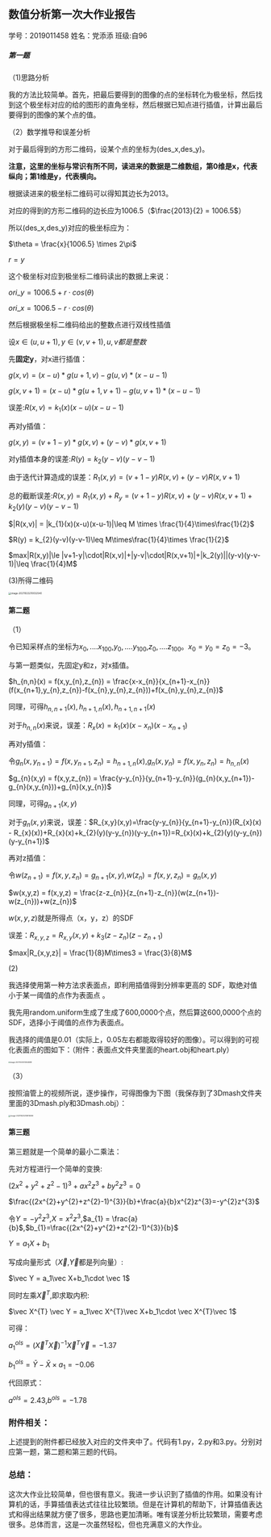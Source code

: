## 数值分析第一次大作业报告

学号：2019011458   姓名：党添添   班级:自96

##### 第一题

（1)思路分析

我的方法比较简单。首先，把最后要得到的图像的点的坐标转化为极坐标，然后找到这个极坐标对应的给的图形的直角坐标，然后根据已知点进行插值，计算出最后要得到的图像的某个点的值。

（2）数学推导和误差分析

对于最后得到的方形二维码，设某个点的坐标为(des_x,des_y)。

**注意，这里的坐标与常识有所不同，读进来的数据是二维数组，第0维是x，代表纵向；第1维是y，代表横向。**

根据读进来的极坐标二维码可以得知其边长为2013。

对应的得到的方形二维码的边长应为1006.5（$\frac{2013}{2} = 1006.5$）

所以(des_x,des_y)对应的极坐标应为：

$\theta = \frac{x}{1006.5} \times 2\pi$

$r = y$

这个极坐标对应到极坐标二维码读出的数据上来说：

$ori\_y = 1006.5+r\cdot cos(\theta)$

$ori\_x = 1006.5-r\cdot cos(\theta)$

然后根据极坐标二维码给出的整数点进行双线性插值

设$x\in(u,u+1),y\in(v,v+1),u,v都是整数$

先**固定y**，对x进行插值：

$g(x,v) = (x-u)*g(u+1,v) - g(u,v)*(x-u-1)$

$g(x,v+1) = (x-u)*g(u+1,v+1) - g(u,v+1)*(x-u-1)$

误差:$R(x,v) = k_{1}(x)(x-u)(x-u-1)$

再对y插值：

$g(x,y)  = (v+1-y)*g(x,v)+(y-v)*g(x,v+1)$

对y插值本身的误差:$R(y) = k_{2}(y-v)(y-v-1)$

由于迭代计算造成的误差：$R_{1}(x,y) = (v+1-y)R(x,v) +(y - v)R(x,v+1)$

总的截断误差:$R(x,y) = R_{1}(x,y)+R_{y} =(v+1-y)R(x,v) +(y - v)R(x,v+1)+k_{2}(y)(y-v)(y-v-1)$

$|R(x,v)| = |k_{1}(x)(x-u)(x-u-1)|\leq M \times \frac{1}{4}\times\frac{1}{2}$

$R(y) = k_{2}(y-v)(y-v-1)\leq M\times\frac{1}{4}\times \frac{1}{2}$

$max|R(x,y)|\le |v+1-y|\cdot|R(x,v)|+|y-v|\cdot|R(x,v+1)|+|k_2(y)||(y-v)(y-v-1)|\leq \frac{1}{4}M$



(3)所得二维码

<img src="C:\Users\hutter_sadan\AppData\Roaming\Typora\typora-user-images\image-20211023210032540.png" alt="image-20211023210032540" style="zoom:33%;" />



#### 第二题

（1）

令已知采样点的坐标为$x_{0},....x_{100}$,$y_{0},....y_{100}$,$z_{0},....z_{100}$。$x_{0} = y_{0} = z_{0} = -3$。

与第一题类似，先固定y和z，对x插值。

$h_{n,n}(x) = f(x,y_{n},z_{n}) = \frac{x-x_{n}}{x_{n+1}-x_{n}}(f(x_{n+1},y_{n},z_{n})-f(x_{n},y_{n},z_{n}))+f(x_{n},y_{n},z_{n})$

同理，可得$h_{n,n+1}(x),h_{n+1,n}(x),h_{n+1,n+1}(x)$

对于$h_{n,n}(x)$来说，误差：$R_{x}(x)=k_{1}(x)(x-x_{n})(x-x_{n+1})$

再对y插值：

令$g_{n}(x,y_{n+1}) = f(x,y_{n+1},z_{n})= h_{n+1,n}(x)$,$g_{n}(x,y_{n}) = f(x,y_{n},z_{n}) = h_{n,n}(x)$

$g_{n}(x,y) = f(x,y,z_{n}) = \frac{y-y_{n}}{y_{n+1}-y_{n}}(g_{n}(x,y_{n+1})-g_{n}(x,y_{n}))+g_{n}(x,y_{n})$

同理，可得$g_{n+1}(x,y)$

对于$g_{n}(x,y)$来说，误差：$R_{x,y}(x,y)=\frac{y-y_{n}}{y_{n+1}-y_{n}}(R_{x}(x) - R_{x}(x))+R_{x}(x)+k_{2}(y)(y-y_{n})(y-y_{n+1})=R_{x}(x)+k_{2}(y)(y-y_{n})(y-y_{n+1})$

再对z插值：

令$w(z_{n+1}) = f(x,y,z_{n})= g_{n+1}(x,y)$,$w(z_{n}) = f(x,y,z_{n}) = g_{n}(x,y)$

$w(x,y,z) = f(x,y,z) = \frac{z-z_{n}}{z_{n+1}-z_{n}}(w(z_{n+1})-w(z_{n}))+w(z_{n})$

$w(x,y,z)$就是所得点（x，y，z）的SDF

误差：$R_{x,y,z} = R_{x,y}(x,y)+k_{3}(z-z_{n})(z-z_{n+1})$

$max|R_{x,y,z}| = \frac{1}{8}M\times3 = \frac{3}{8}M$





(2)

我选择使用第一种方法求表面点，即利用插值得到分辨率更高的 SDF，取绝对值小于某一阈值的点作为表面点 。

我先用random.uniform生成了生成了600,0000个点，然后算这600,0000个点的SDF，选择小于阈值的点作为表面点。

我选择的阈值是0.01（实际上，0.05左右都能取得较好的图像）。可以得到的可视化表面点的图如下：（附件：表面点文件夹里面的heart.obj和heart.ply）

<img src="C:\Users\hutter_sadan\AppData\Roaming\Typora\typora-user-images\image-20211023212944698.png" alt="image-20211023212944698" style="zoom: 23%;" />



（3）

按照油管上的视频所说，逐步操作，可得图像为下图（我保存到了3Dmash文件夹里面的3Dmash.ply和3Dmash.obj）：

<img src="C:\Users\hutter_sadan\AppData\Roaming\Typora\typora-user-images\image-20211023213615006.png" alt="image-20211023213615006" style="zoom:25%;" />



#### 第三题

第三题就是一个简单的最小二乘法：

先对方程进行一个简单的变换:

$(2x^{2}+y^{2}+z^{2}-1)^{3}+ax^{2}z^{3}+by^{2}z^{3}=0$

$\frac{(2x^{2}+y^{2}+z^{2}-1)^{3}}{b}+\frac{a}{b}x^{2}z^{3}=-y^{2}z^{3}$

令$Y=-y^{2}z^{3}$,$X=x^{2}z^{3}$,$a_{1} = \frac{a}{b}$,$b_{1}=\frac{(2x^{2}+y^{2}+z^{2}-1)^{3}}{b}$

$Y=a_1X+b_1$

写成向量形式（$\vec X$,$\vec Y$都是列向量）:

$\vec Y = a_1\vec X+b_1\cdot \vec 1$

同时左乘$\vec X^{T}$,即求取内积:

$\vec X^{T} \vec Y = a_1\vec X^{T}\vec X+b_1\cdot \vec X^{T}\vec 1$

可得：

$a_{1}^{ols} = (\vec X^{T}\vec X)^{-1}\vec X^{T} \vec Y = -1.37$

$b_1^{ols} = \bar Y - \bar X \times a_1 = -0.06$

代回原式：

$a^{ols} = 2.43$,$b^{ols} = -1.78$



### 附件相关：

上述提到的附件都已经放入对应的文件夹中了。代码有1.py，2.py和3.py。分别对应第一题，第二题和第三题的代码。

### 总结：

这次大作业比较简单，但也很有意义。我进一步认识到了插值的作用。如果没有计算机的话，手算插值表达式往往比较繁琐。但是在计算机的帮助下，计算插值表达式和得出结果就方便了很多，思路也更加清晰。唯有误差分析比较繁琐，需要考虑很多。总体而言，这是一次虽然轻松，但也充满意义的大作业。